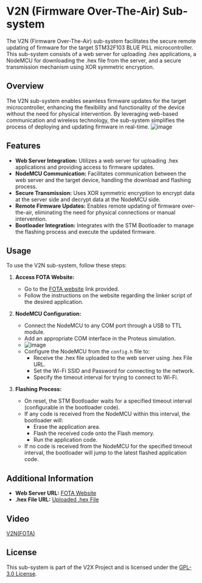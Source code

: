 
# V2N (Firmware Over-The-Air) Sub-system

The V2N (Firmware Over-The-Air) sub-system facilitates the secure remote updating of firmware for the target STM32F103 BLUE PILL microcontroller. This sub-system consists of a web server for uploading .hex applications, a NodeMCU for downloading the .hex file from the server, and a secure transmission mechanism using XOR symmetric encryption.

## Overview

The V2N sub-system enables seamless firmware updates for the target microcontroller, enhancing the flexibility and functionality of the device without the need for physical intervention. By leveraging web-based communication and wireless technology, the sub-system simplifies the process of deploying and updating firmware in real-time.
![image](https://github.com/user-attachments/assets/5ac00b76-4fb4-472a-885b-43894ea0b192)

## Features

- **Web Server Integration:** Utilizes a web server for uploading .hex applications and providing access to firmware updates.
- **NodeMCU Communication:** Facilitates communication between the web server and the target device, handling the download and flashing process.
- **Secure Transmission:** Uses XOR symmetric encryption to encrypt data at the server side and decrypt data at the NodeMCU side.
- **Remote Firmware Updates:** Enables remote updating of firmware over-the-air, eliminating the need for physical connections or manual intervention.
- **Bootloader Integration:** Integrates with the STM Bootloader to manage the flashing process and execute the updated firmware.

## Usage

To use the V2N sub-system, follow these steps:

1. **Access FOTA Website:**
   - Go to the [FOTA website](http://sgnfinalproject.atwebpages.com) link provided.
   - Follow the instructions on the website regarding the linker script of the desired application.

2. **NodeMCU Configuration:**
   - Connect the NodeMCU to any COM port through a USB to TTL module.
   - Add an appropriate COM interface in the Proteus simulation.
   - ![image]()
   - Configure the NodeMCU from the `config.h` file to:
     - Receive the .hex file uploaded to the web server using .hex File URL.
     - Set the Wi-Fi SSID and Password for connecting to the network.
     - Specify the timeout interval for trying to connect to Wi-Fi.

3. **Flashing Process:**
   - On reset, the STM Bootloader waits for a specified timeout interval (configurable in the bootloader code).
   - If any code is received from the NodeMCU within this interval, the bootloader will:
     - Erase the application area.
     - Flash the received code onto the Flash memory.
     - Run the application code.
   - If no code is received from the NodeMCU for the specified timeout interval, the bootloader will jump to the latest flashed application code.

## Additional Information

- **Web Server URL:** [FOTA Website](http://sgnfinalproject.atwebpages.com)
- **.hex File URL:** [Uploaded .hex File](https://sgnfinalproject.atwebpages.com/uploads/Application.txt)

## Video 
[V2N(FOTA)]()

## License

This sub-system is part of the V2X Project and is licensed under the [GPL-3.0 License](https://github.com/jeremynguyenn/Embedded-Vehicle-to-Everything-autonomous-vehicles-STM32/blob/main/LICENSE).
